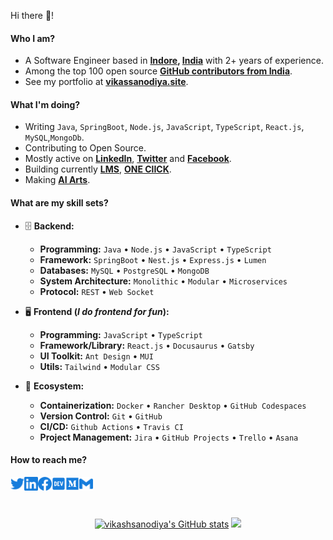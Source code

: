 Hi there 👋!

#### Who I am?

- A Software Engineer based in **[Indore](https://en.wikipedia.org/wiki/indore), [India](https://en.wikipedia.org/wiki/india)** with 2+ years of experience.
- Among the top 100 open source **[GitHub contributors from India](https://github.com/gayanvoice/top-github-users/blob/main/markdown/public_contributions/india.md)**.
- See my portfolio at **[vikassanodiya.site](https://www.vikassanodiya.site)**.

#### What I'm doing?

- Writing `Java`, `SpringBoot`, `Node.js`, `JavaScript`, `TypeScript`, `React.js`, `MySQL`,`MongoDb`.
- Contributing to Open Source.
- Mostly active on **[LinkedIn](https://www.linkedin.com/in/vikashsanodiya)**, **[Twitter](https://twitter.com/vikashsanodiya)** and **[Facebook](https://www.facebook.com/vikashsanodiya)**.
- Building currently **[LMS](https://github.com/vikashsanodiya)**, **[ONE ClICK](https://github.com/oneclick)**.
- Making **[AI Arts](https://www.flickr.com/photos/)**.

#### What are my skill sets?

- 🗄️ **Backend:**

  - **Programming:** `Java` • `Node.js` • `JavaScript` • `TypeScript`
  - **Framework:** `SpringBoot` • `Nest.js` • `Express.js` • `Lumen`
  - **Databases:** `MySQL` • `PostgreSQL` • `MongoDB` 
  - **System Architecture:** `Monolithic` • `Modular` • `Microservices`
  - **Protocol:** `REST` • `Web Socket`

- 🖥 **Frontend (_I do frontend for fun_):**

  - **Programming:** `JavaScript` • `TypeScript`
  - **Framework/Library:** `React.js` • `Docusaurus` • `Gatsby`
  - **UI Toolkit:** `Ant Design` • `MUI`
  - **Utils:** `Tailwind` • `Modular CSS`

- 🎡 **Ecosystem:**
  - **Containerization:** `Docker` • `Rancher Desktop` • `GitHub Codespaces`
  - **Version Control:** `Git` • `GitHub`
  - **CI/CD:** `Github Actions` • `Travis CI`
  - **Project Management:** `Jira` • `GitHub Projects` • `Trello` • `Asana`

#### How to reach me?

<a href="https://twitter.com/vikashsanodiya">
  <img align="left" alt="Twitter" width="22px" src="./assets/twitter.svg" />
</a>
<a href="https://www.linkedin.com/in/vikashsanodiya">
  <img align="left" alt="LinkedIn" width="22px" src="./assets/linkedin.svg" />
</a>
<a href="https://www.facebook.com/vikashsanodiya">
  <img align="left" alt="Facebook" width="22px" src="./assets/facebook.svg" />
</a>
<a href="https://dev.to/vikashsanodiya">
  <img align="left" alt="Dev" width="22px" src="./assets/dev.svg" />
</a>
<a href="https://medium.com/@vikashsanodiya">
  <img align="left" alt="Medium" width="22px" src="./assets/medium.svg" />
</a>
<a href="mailto:vikashsanodiyap@gmail.com">
  <img align="left" alt="Mail" width="22px" src="./assets/gmail.svg" />
</a>

<br/>
<br/>
<br/>

<p align="center">
<a href="http://www.github.com/vikashsanodiya"><img src="https://github-readme-stats.vercel.app/api?username=vikashsanodiya&show_icons=true&hide=&count_private=true&title_color=3382ed&text_color=ffffff&icon_color=3382ed&bg_color=1c1917&hide_border=true&show_icons=true" alt="vikashsanodiya's GitHub stats" /></a>
<a href="http://www.github.com/vikashsanodiya"><img src="https://github-readme-streak-stats.herokuapp.com/?user=vikashsanodiya&stroke=ffffff&background=1c1917&ring=0891b2&fire=0891b2&currStreakNum=ffffff&currStreakLabel=0891b2&sideNums=ffffff&sideLabels=ffffff&dates=ffffff&hide_border=true" /></a>
 </p>

